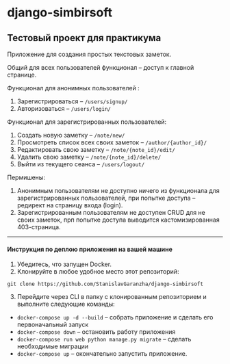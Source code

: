 # django-simbirsoft
## Тестовый проект для практикума

Приложение для создания простых текстовых заметок.

Общий для всех пользователей функционал &ndash; доступ к главной странице.

Функционал для анонимных пользователей :
1. Зарегистрироваться &ndash; `/users/signup/`
2. Авторизоваться &ndash; `/users/login/`

Функционал для зарегистрированных пользователей:
1. Создать новую заметку &ndash; `/note/new/`
2. Просмотреть список всех своих заметок &ndash; `/author/{author_id}/`
3. Редактировать свою заметку &ndash; `/note/{note_id}/edit/`
4. Удалить свою заметку &ndash; `/note/{note_id}/delete/`
5. Выйти из текущего сеанса &ndash; `/users/logout/`

Пермишены:
1. Анонимным пользователям не доступно ничего из функционала для зарегистрированных пользователей, при попытке доступа &ndash; редирект на страницу входа (login).
2. Зарегистрированным пользователям не доступен CRUD для не своих заметок, прп попытке доступа выводится кастомизированная 403-страница.

***
#### Инструкция по деплою приложения на вашей машине

1. Убедитесь, что запущен Docker.
2. Клонируйте в любое удобное место этот репозиторий:

`git clone https://github.com/StanislavGaranzha/django-simbirsoft`

3. Перейдите через CLI в папку с клонированным репозиторием и выполните следующие команды:
- `docker-compose up -d --build` &ndash; собрать приложение и сделать его первоначальный запуск
- `docker-compose down` &ndash; остановить работу приложения
- `docker-compose run web python manage.py migrate` &ndash; сделать необходимые миграции
- `docker-compose up` &ndash; окончательно запустить приложение.
